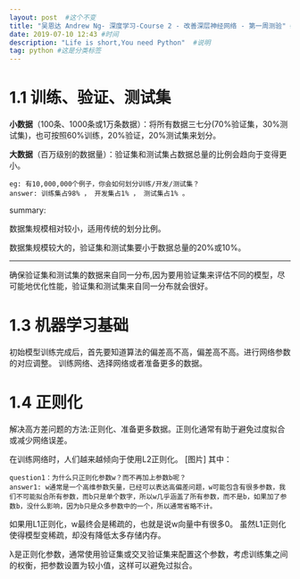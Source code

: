 ```yaml
---
layout: post  #这个不变
title: "吴恩达 Andrew Ng- 深度学习-Course 2 - 改善深层神经网络 - 第一周测验" #标题
date: 2019-07-10 12:43 #时间
description: "Life is short,You need Python"  #说明
tag: python #这是分类标签
---
```


# 1.1 训练、验证、测试集
**小数据**（100条、1000条或1万条数据）：将所有数据三七分(70%验证集，30%测试集)，也可按照60%训练，20%验证，20%测试集来划分。

**大数据**（百万级别的数据量）：验证集和测试集占数据总量的比例会趋向于变得更小。
```
eg: 有10,000,000个例子，你会如何划分训练/开发/测试集？
answer: 训练集占98% ， 开发集占1% ， 测试集占1% 。
```

summary:

数据集规模相对较小，适用传统的划分比例。

数据集规模较大的，验证集和测试集要小于数据总量的20%或10%。
____________________________________________________________________
确保验证集和测试集的数据来自同一分布,因为要用验证集来评估不同的模型，尽可能地优化性能，验证集和测试集来自同一分布就会很好。

# 1.3 机器学习基础
初始模型训练完成后，首先要知道算法的偏差高不高，偏差高不高。进行网络参数的对应调整。 训练网络、选择网络或者准备更多的数据。
# 1.4 正则化
解决高方差问题的方法:正则化、准备更多数据。正则化通常有助于避免过度拟合或减少网络误差。

在训练网络时，人们越来越倾向于使用L2正则化。
[图片]
其中：
```
question1：为什么只正则化参数w？而不再加上参数b呢？
answer1: w通常是一个高维参数矢量，已经可以表达高偏差问题，w可能包含有很多参数，我们不可能拟合所有参数，而b只是单个数字，所以w几乎涵盖了所有参数，而不是b，如果加了参数b，没什么影响，因为b只是众多参数中的一个，所以通常省略不计。
```
如果用L1正则化，w最终会是稀疏的，也就是说w向量中有很多0。 虽然L1正则化使得模型变稀疏，却没有降低太多存储内存。

λ是正则化参数，通常使用验证集或交叉验证集来配置这个参数，考虑训练集之间的权衡，把参数设置为较小值，这样可以避免过拟合。
